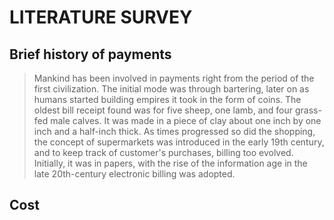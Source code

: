 # LITERATURE SURVEY
## Brief history of payments
>Mankind has been involved in payments right from the period of the first civilization. The initial mode was through bartering, later on as humans started building empires it took in the form of coins. The oldest bill receipt found was for five sheep, one lamb, and four grass-fed male calves. It was made in a piece of clay about one inch by one inch and a half-inch thick. As times progressed so did the shopping, the concept of supermarkets was introduced in the early 19th century, and to keep track of customer's purchases, billing too evolved. Initially, it was in papers, with the rise of the information age in the late 20th-century electronic billing was adopted. 

## Cost
>
